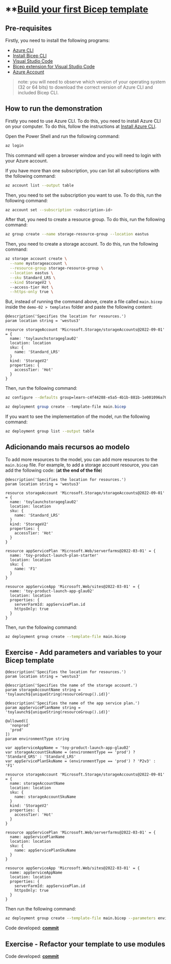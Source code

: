 # **[Build your first Bicep template](https://learn.microsoft.com/en-us/training/modules/build-first-bicep-template/)

## Pre-requisites

Firstly, you need to install the following programs:

- [Azure CLI](https://docs.microsoft.com/en-us/cli/azure/install-azure-cli?view=azure-cli-latest)
- [Install Bicep CLI](https://learn.microsoft.com/en-us/azure/azure-resource-manager/bicep/bicep-cli)
- [Visual Studio Code](https://code.visualstudio.com/)
- [Bicep extension for Visual Studio Code](https://marketplace.visualstudio.com/items?itemName=ms-azuretools.vscode-bicep)
- [Azure Account](https://azure.microsoft.com/en-us/free/)

> note: you will need to observe which version of your operating system (32 or 64 bits) to download the correct version of Azure CLI and included Bicep CLI.

## How to run the demonstration

Firstly you need to use Azure CLI. To do this, you need to install Azure CLI on your computer. To do this, follow the instructions at [Install Azure CLI](https://docs.microsoft.com/en-us/cli/azure/install-azure-cli?view=azure-cli-latest).

Open the Power Shell and run the following command:

```bash
az login
```

This command will open a browser window and you will need to login with your Azure account.

If you have more than one subscription, you can list all subscriptions with the following command:

```bash
az account list --output table
```

Then, you need to set the subscription you want to use. To do this, run the following command:

```bash
az account set --subscription <subscription-id>
```

After that, you need to create a resource group. To do this, run the following command:

```bash
az group create --name storage-resource-group --location eastus
```

Then, you need to create a storage account. To do this, run the following command:

```bash
az storage account create \
  --name mystorageaccount \
  --resource-group storage-resource-group \
  --location eastus \
  --sku Standard_LRS \
  --kind StorageV2 \  
  --access-tier Hot \
  --https-only true \
```

But, instead of running the command above, create a file called `main.bicep` inside the `demo-02 > templates` folder and paste the following content:

```bicep
@description('Specifies the location for resources.')
param location string = 'westus3'

resource storageAccount 'Microsoft.Storage/storageAccounts@2022-09-01' = {
  name: 'toylaunchstorageglau02'
  location: location
  sku: {
    name: 'Standard_LRS'
  }
  kind: 'StorageV2'
  properties: {
    accessTier: 'Hot'
  }
}
```

Then, run the following command:

```bash
az configure --defaults group=learn-c4f44288-e5a5-4b1b-881b-1e001096a70b
```

```powershell
az deployment group create --template-file main.bicep
```

If you want to see the implementation of the model, run the following command:

```bash
az deployment group list --output table
```

## Adicionando mais recursos ao modelo

To add more resources to the model, you can add more resources to the `main.bicep` file. For example, to add a storage account resource, you can add the following code: (**at the end of the file**)

```bicep
@description('Specifies the location for resources.')
param location string = 'westus3'

resource storageAccount 'Microsoft.Storage/storageAccounts@2022-09-01' = {
  name: 'toylaunchstorageglau02'
  location: location
  sku: {
    name: 'Standard_LRS'
  }
  kind: 'StorageV2'
  properties: {
    accessTier: 'Hot'
  }
}

resource appServicePlan 'Microsoft.Web/serverfarms@2022-03-01' = {
  name: 'toy-product-launch-plan-starter'
  location: location
  sku: {
    name: 'F1'
  }
}

resource appServiceApp 'Microsoft.Web/sites@2022-03-01' = {
  name: 'toy-product-launch-app-glau02'
  location: location
  properties: {
    serverFarmId: appServicePlan.id
    httpsOnly: true
  }
}
```

Then, run the following command:

```bash
az deployment group create --template-file main.bicep
```

## Exercise - Add parameters and variables to your Bicep template

```bicep
@description('Specifies the location for resources.')
param location string = 'westus3'

@description('Specifies the name of the storage account.')
param storageAccountName string = 'toylaunch${uniqueString(resourceGroup().id)}'

@description('Specifies the name of the app service plan.')
param appServicePlanName string = 'toylaunch${uniqueString(resourceGroup().id)}'

@allowed([
  'nonprod'
  'prod'
])
param environmentType string

var appServiceAppName = 'toy-product-launch-app-glau02'
var storageAccountSkuName = (environmentType == 'prod') ? 'Standard_GRS' : 'Standard_LRS'
var appServicePlanSkuName = (environmentType == 'prod') ? 'P2v3' : 'F1'

resource storageAccount 'Microsoft.Storage/storageAccounts@2022-09-01' = {
  name: storageAccountName
  location: location
  sku: {
    name: storageAccountSkuName
  }
  kind: 'StorageV2'
  properties: {
    accessTier: 'Hot'
  }
}

resource appServicePlan 'Microsoft.Web/serverfarms@2022-03-01' = {
  name: appServicePlanName
  location: location
  sku: {
    name: appServicePlanSkuName
  }
}

resource appServiceApp 'Microsoft.Web/sites@2022-03-01' = {
  name: appServiceAppName
  location: location
  properties: {
    serverFarmId: appServicePlan.id
    httpsOnly: true
  }
}
``` 

Then run the following command:

```bash
az deployment group create --template-file main.bicep --parameters environmentType=nonprod
```

Code developed: **[commit](https://github.com/glaucia86/infrastructure-as-code-studies/commit/bebc5a60dc6cb64ab7ed6c54a8500c882c75ef09)**

## Exercise - Refactor your template to use modules

Code developed: **[commit](https://github.com/glaucia86/infrastructure-as-code-studies/commit/7674f23e0ccf1269c7c3c13998951e0dc623573e)**


